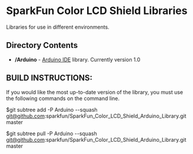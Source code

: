 SparkFun Color LCD Shield Libraries
=================================

Libraries for use in different environments. 


Directory Contents
-------------------
* **/Arduino** - [Arduino IDE](http://www.arduino.cc/en/Main/Software) library. Currently version 1.0



BUILD INSTRUCTIONS: 
--------------------
If you would like the most up-to-date version of the library, you must use the following commands on the command line. 

$git subtree add -P Arduino --squash git@github.com:sparkfun/SparkFun_Color_LCD_Shield_Arduino_Library.git master

$git subtree pull -P Arduino --squash git@github.com:sparkfun/SparkFun_Color_LCD_Shield_Arduino_Library.git master
